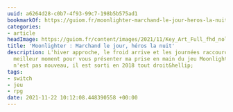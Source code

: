 ```yaml
---
uuid: a6264d28-c0b7-4f93-99c7-198b5b575ad1
bookmarkOf: https://guiom.fr/moonlighter-marchand-le-jour-heros-la-nuit/
categories:
- article
headImage: https://guiom.fr/content/images/2021/11/Key_Art_Full_fhd_nologo.jpg
title: 'Moonlighter : Marchand le jour, héros la nuit'
description: L'hiver approche, le froid arrive et les journées raccourcissent. Le
  meilleur moment pour vous présenter ma prise en main du jeu Moonlighter. Le jeu
  n'est pas nouveau, il est sorti en 2018 tout droit&hellip;
tags:
- switch
- jeu
- rpg
date: 2021-11-22 10:12:08.448390558 +00:00
---
```


